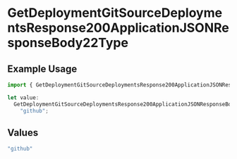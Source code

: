 # GetDeploymentGitSourceDeploymentsResponse200ApplicationJSONResponseBody22Type

## Example Usage

```typescript
import { GetDeploymentGitSourceDeploymentsResponse200ApplicationJSONResponseBody22Type } from "@vercel/sdk/models/operations/getdeployment.js";

let value:
  GetDeploymentGitSourceDeploymentsResponse200ApplicationJSONResponseBody22Type =
    "github";
```

## Values

```typescript
"github"
```